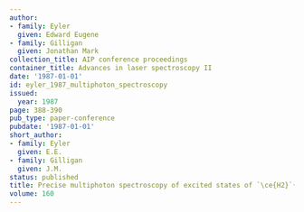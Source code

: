 ```yaml
---
author:
- family: Eyler
  given: Edward Eugene
- family: Gilligan
  given: Jonathan Mark
collection_title: AIP conference proceedings
container_title: Advances in laser spectroscopy II
date: '1987-01-01'
id: eyler_1987_multiphoton_spectroscopy
issued:
  year: 1987
page: 388-390
pub_type: paper-conference
pubdate: '1987-01-01'
short_author:
- family: Eyler
  given: E.E.
- family: Gilligan
  given: J.M.
status: published
title: Precise multiphoton spectroscopy of excited states of `\ce{H2}`{=latex}
volume: 160
---
```

